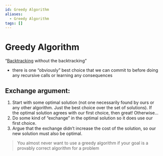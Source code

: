 ```yaml
---
id: Greedy Algorithm
aliases:
  - Greedy Algorithm
tags: []
---
```


# Greedy Algorithm
“[Backtracking](notes/Backtracking.md) without the backtracking”

- there is one “obviously” best choice that we can commit to before doing any recursive calls or learning any consequences

## Exchange argument: 
1. Start with some optimal solution (not one necessarily found by ours or any other algorithm. Just the best choice over the set of solutions). If the optimal solution agrees with our first choice, then great! Otherwise… 
2. Do some kind of “exchange” in the optimal solution so it does use our first choice. 
3. Argue that the exchange didn’t increase the cost of the solution, so our new solution must also be optimal.

> You almost never want to use a greedy algorithm if your goal is a provably correct algorithm for a problem


